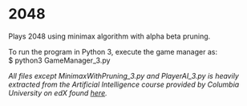 # 2048
Plays 2048 using minimax algorithm with alpha beta pruning.

To run the program in Python 3, execute the game manager as:<br/>
$ python3 GameManager_3.py

*All files except MinimaxWithPruning_3.py and PlayerAI_3.py is heavily extracted from the Artificial Intelligence course provided by Columbia University on edX found [here](https://courses.edx.org/courses/course-v1:ColumbiaX+CSMM.101x+3T2018/course/#block-v1:ColumbiaX+CSMM.101x+3T2018+type@chapter+block@b640307843b6433d9d8ace7c0a0eaefc).*


